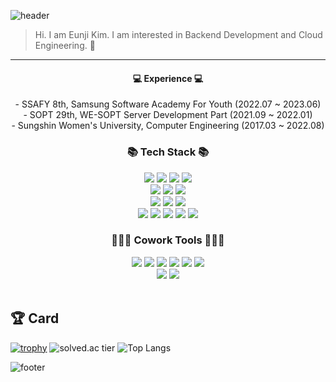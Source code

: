 ![header](https://capsule-render.vercel.app/api?type=waving&color=gradient&height=300&section=header&text=Eunji's%20GitHub&fontAlignY=40&fontSize=100&desc=welcome👋&descAlignY=65&animation=twinkling)

> Hi. I am Eunji Kim. I am interested in Backend Development and Cloud Engineering. 🌱
---
<div align="center">
  <h4>💻 Experience 💻</h4>
  - SSAFY 8th, Samsung Software Academy For Youth (2022.07 ~ 2023.06)  <br>
  - SOPT 29th, WE-SOPT Server Development Part (2021.09 ~ 2022.01)  <br>
  - Sungshin Women's University, Computer Engineering (2017.03 ~ 2022.08) <br>
  <h3>📚 Tech Stack 📚</h3>
  <div class="stack">
    <img src="https://img.shields.io/badge/Java-007396?style=flat&logo=OpenJDK&logoColor=white"/>
    <img src="https://img.shields.io/badge/Typescript-3178C6?style=flat&logo=typescript&logoColor=white"/>
    <img src="https://img.shields.io/badge/Python-3766AB?style=flat&logo=Python&logoColor=white"/> 
    <img src="https://img.shields.io/badge/node.js-339933?style=flat&logo=Node.js&logoColor=white">
    <br>
    <img src="https://img.shields.io/badge/MySQL-4479A1?style=flat&logo=MySQL&logoColor=white"/>
    <img src="https://img.shields.io/badge/PostgreSQL-4169E1?style=flat&logo=PostgreSQL&logoColor=white"/>
    <img src="https://img.shields.io/badge/firebase-FFCA28?style=flat&logo=firebase&logoColor=white">
    <br>
    <img src="https://img.shields.io/badge/Spring%20Boot-6DB33F?style=flat&logo=Spring%20Boot&logoColor=black"/> 
    <img src="https://img.shields.io/badge/express-000000?style=flat&logo=express&logoColor=white">
    <img src="https://img.shields.io/badge/nestjs-E0234E?style=flat&logo=nestjs&logoColor=white">
    <br>
    <img src="https://img.shields.io/badge/Docker-2496ED?style=flat&logo=Docker&logoColor=white"/>
    <img src="https://img.shields.io/badge/jenkins-D24939?style=flat&logo=jenkins&logoColor=white"/>
    <img src="https://img.shields.io/badge/nginx-009639?style=flat&logo=nginx&logoColor=white"/>
    <img src="https://img.shields.io/badge/amazonaws-232F3E?style=flat&logo=amazonaws&logoColor=white"> 
    <img src="https://img.shields.io/badge/apache tomcat-F8DC75?style=flat&logo=apachetomcat&logoColor=white">
    <br>
    <h3>🧑‍🤝‍🧑 Cowork Tools 🧑‍🤝‍🧑</h3>
    <img src="https://img.shields.io/badge/github-181717?style=flat&logo=github&logoColor=white">
    <img src="https://img.shields.io/badge/gitlab-FC6D26?style=flat&logo=gitlab&logoColor=white">
    <img src="https://img.shields.io/badge/jira-0052CC?style=flat&logo=jira&logoColor=white">
    <img src="https://img.shields.io/badge/notion-000000?style=flat&logo=notion&logoColor=white">
    <img src="https://img.shields.io/badge/mattermost-0058CC?style=flat&logo=mattermost&logoColor=white">
    <img src="https://img.shields.io/badge/slack-4A154B?style=flat&logo=slack&logoColor=white">
    <br>
    <img src="https://img.shields.io/badge/postman-FF6C37?style=flat&logo=postman&logoColor=white">
    <img src="https://img.shields.io/badge/gitkraken-179287?style=flat&logo=gitkraken&logoColor=white">
    <br>
  </div>
 <br />
  
</div>


## 🏆 Card
[![trophy](https://github-profile-trophy.vercel.app/?username=eunji8784&theme=onedark&column=8&rank=SSS,SS,S,AAA,AA,A,B)](https://github.com/ryo-ma/github-profile-trophy)
![solved.ac tier](http://mazassumnida.wtf/api/v2/generate_badge?boj=eun_za)
![Top Langs](https://github-readme-stats.vercel.app/api/top-langs/?username=eunji8784&layout=compact&theme=dracula)

![footer](https://capsule-render.vercel.app/api?section=footer&type=waving&color=e2e4e3&height=130)
